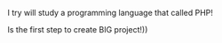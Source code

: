 I try will study a programming language that called PHP!

Is the first step to create BIG project!))
